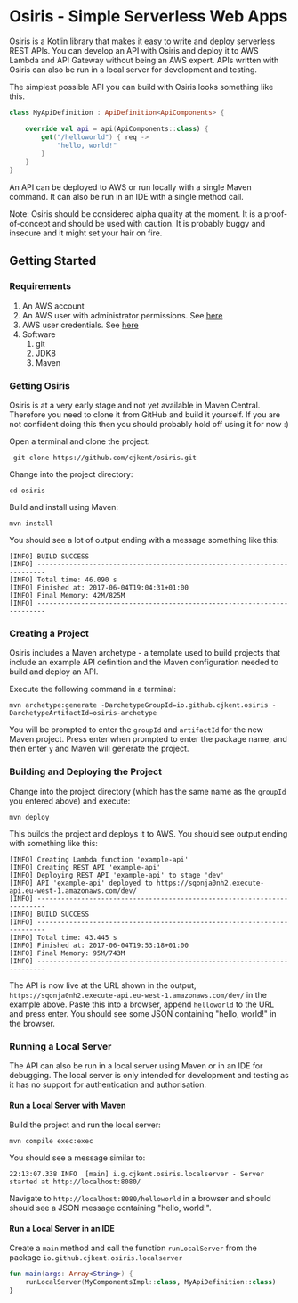 # Osiris - Simple Serverless Web Apps

Osiris is a Kotlin library that makes it easy to write and deploy serverless REST APIs. You can develop an API with Osiris and deploy it to AWS Lambda and API Gateway without being an AWS expert. APIs written with Osiris can also be run in a local server for development and testing.

The simplest possible API you can build with Osiris looks something like this.

```kotlin
class MyApiDefinition : ApiDefinition<ApiComponents> {

    override val api = api(ApiComponents::class) {
        get("/helloworld") { req ->
            "hello, world!"
        }
    }
}
```

An API can be deployed to AWS or run locally with a single Maven command. It can also be run in an IDE with a single method call.

Note: Osiris should be considered alpha quality at the moment. It is a proof-of-concept and should be used with caution. It is probably buggy and insecure and it might set your hair on fire. 

## Getting Started

### Requirements

1) An AWS account
1) An AWS user with administrator permissions. See [here](http://docs.aws.amazon.com/IAM/latest/UserGuide/getting-started_create-admin-group.html)
1) AWS user credentials. See [here](http://docs.aws.amazon.com/sdk-for-java/v1/developer-guide/credentials.html#credentials-default)
1) Software
    1) git
    1) JDK8
    1) Maven

### Getting Osiris

Osiris is at a very early stage and not yet available in Maven Central. Therefore you need to clone it from GitHub and build it yourself. If you are not confident doing this then you should probably hold off using it for now :)

Open a terminal and clone the project:

```
 git clone https://github.com/cjkent/osiris.git
```

Change into the project directory:

```
cd osiris
```

Build and install using Maven:

```
mvn install
```

You should see a lot of output ending with a message something like this:

```shell
[INFO] BUILD SUCCESS
[INFO] ------------------------------------------------------------------------
[INFO] Total time: 46.090 s
[INFO] Finished at: 2017-06-04T19:04:31+01:00
[INFO] Final Memory: 42M/825M
[INFO] ------------------------------------------------------------------------
```

### Creating a Project

Osiris includes a Maven archetype - a template used to build projects that include an example API definition and the Maven configuration needed to build and deploy an API.

Execute the following command in a terminal:

```
mvn archetype:generate -DarchetypeGroupId=io.github.cjkent.osiris -DarchetypeArtifactId=osiris-archetype
```

You will be prompted to enter the `groupId` and `artifactId` for the new Maven project. Press enter when prompted to enter the package name, and then enter `y` and Maven will generate the project.

### Building and Deploying the Project

Change into the project directory (which has the same name as the `groupId` you entered above) and execute:

```
mvn deploy
```

This builds the project and deploys it to AWS. You should see output ending with something like this:

```
[INFO] Creating Lambda function 'example-api'
[INFO] Creating REST API 'example-api'
[INFO] Deploying REST API 'example-api' to stage 'dev'
[INFO] API 'example-api' deployed to https://sqonja0nh2.execute-api.eu-west-1.amazonaws.com/dev/
[INFO] ------------------------------------------------------------------------
[INFO] BUILD SUCCESS
[INFO] ------------------------------------------------------------------------
[INFO] Total time: 43.445 s
[INFO] Finished at: 2017-06-04T19:53:18+01:00
[INFO] Final Memory: 95M/743M
[INFO] ------------------------------------------------------------------------
```

The API is now live at the URL shown in the output, `https://sqonja0nh2.execute-api.eu-west-1.amazonaws.com/dev/` in the example above. Paste this into a browser, append `helloworld` to the URL and press enter. You should see some JSON containing "hello, world!" in the browser.

### Running a Local Server

The API can also be run in a local server using Maven or in an IDE for debugging. The local server is only intended for development and testing as it has no support for authentication and authorisation.

#### Run a Local Server with Maven

Build the project and run the local server:

```
mvn compile exec:exec
```

You should see a message similar to:

```
22:13:07.338 INFO  [main] i.g.cjkent.osiris.localserver - Server started at http://localhost:8080/
```

Navigate to `http://localhost:8080/helloworld` in a browser and should should see a JSON message containing "hello, world!".

#### Run a Local Server in an IDE

Create a `main` method and call the function `runLocalServer` from the package `io.github.cjkent.osiris.localserver`

```kotlin
fun main(args: Array<String>) {
    runLocalServer(MyComponentsImpl::class, MyApiDefinition::class)
}
```
